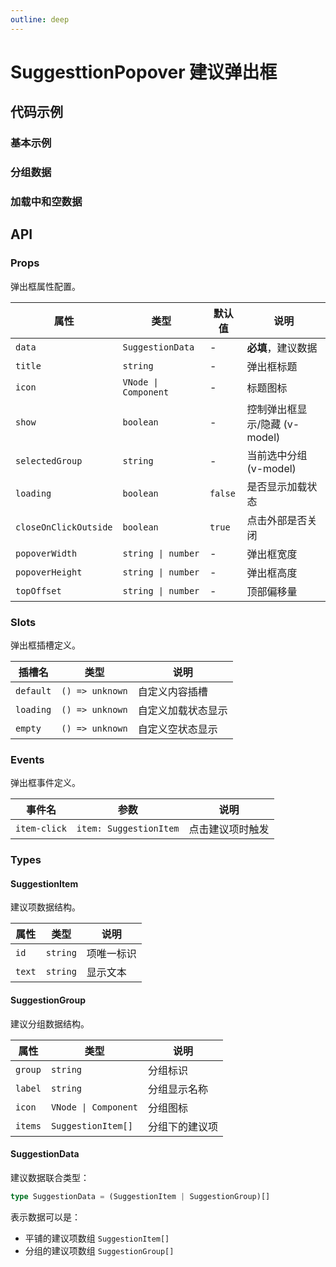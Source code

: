 ```yaml
---
outline: deep
---
```


# SuggesttionPopover 建议弹出框

## 代码示例

### 基本示例

<demo vue="../../demos/suggestion/popover-basic.vue" />

### 分组数据

<demo vue="../../demos/suggestion/popover-grouped.vue" />

### 加载中和空数据

<demo vue="../../demos/suggestion/popover-other-status.vue" />

## API

### Props

弹出框属性配置。

| 属性                  | 类型                 | 默认值  | 说明                          |
| --------------------- | -------------------- | ------- | ----------------------------- |
| `data`                | `SuggestionData`     | -       | **必填**，建议数据            |
| `title`               | `string`             | -       | 弹出框标题                    |
| `icon`                | `VNode \| Component` | -       | 标题图标                      |
| `show`                | `boolean`            | -       | 控制弹出框显示/隐藏 (v-model) |
| `selectedGroup`       | `string`             | -       | 当前选中分组 (v-model)        |
| `loading`             | `boolean`            | `false` | 是否显示加载状态              |
| `closeOnClickOutside` | `boolean`            | `true`  | 点击外部是否关闭              |
| `popoverWidth`        | `string \| number`   | -       | 弹出框宽度                    |
| `popoverHeight`       | `string \| number`   | -       | 弹出框高度                    |
| `topOffset`           | `string \| number`   | -       | 顶部偏移量                    |

### Slots

弹出框插槽定义。

| 插槽名    | 类型            | 说明               |
| --------- | --------------- | ------------------ |
| `default` | `() => unknown` | 自定义内容插槽     |
| `loading` | `() => unknown` | 自定义加载状态显示 |
| `empty`   | `() => unknown` | 自定义空状态显示   |

### Events

弹出框事件定义。

| 事件名       | 参数                   | 说明             |
| ------------ | ---------------------- | ---------------- |
| `item-click` | `item: SuggestionItem` | 点击建议项时触发 |

### Types

#### SuggestionItem

建议项数据结构。

| 属性   | 类型     | 说明       |
| ------ | -------- | ---------- |
| `id`   | `string` | 项唯一标识 |
| `text` | `string` | 显示文本   |

#### SuggestionGroup

建议分组数据结构。

| 属性    | 类型                 | 说明           |
| ------- | -------------------- | -------------- |
| `group` | `string`             | 分组标识       |
| `label` | `string`             | 分组显示名称   |
| `icon`  | `VNode \| Component` | 分组图标       |
| `items` | `SuggestionItem[]`   | 分组下的建议项 |

#### SuggestionData

建议数据联合类型：

```typescript
type SuggestionData = (SuggestionItem | SuggestionGroup)[]
```

表示数据可以是：

- 平铺的建议项数组 `SuggestionItem[]`
- 分组的建议项数组 `SuggestionGroup[]`

